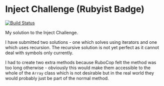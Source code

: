 Inject Challenge (Rubyist Badge)
================

[![Build Status](https://travis-ci.org/james-miller/inject-challenge.svg?branch=master)](https://travis-ci.org/james-miller/inject-challenge)

My solution to the Inject Challenge.

I have submitted two solutions - one which solves using iterators and one which uses recursion. The recursive solution is not yet perfect as it cannot deal with symbols only currently.

I had to create two extra methods because RuboCop felt the method was too long otherwise - obviously this would make them accessible to the whole of the ```Array``` class which is not desirable but in the real world they would probably just be part of the normal method.
